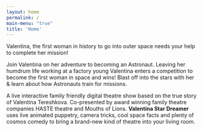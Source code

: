 ```yaml
---
layout: home 
permalink: /
main-menu: "true"
title: 'Home'
---
```


Valentina, the first woman in history to go into outer space needs your help to complete her mission!

Join Valentina on her adventure to becoming an Astronaut. Leaving her humdrum life working at a factory young Valentina enters a competition to become the first woman in space and wins! Blast off into the stars with her & learn about how Astronauts train for missions. 

A live interactive family friendly digital theatre show based on the true story of Valentina Tereshkova. Co-presented by award winning family theatre companies HASTE theatre and Mouths of Lions. **Valentina Star Dreamer** uses live animated puppetry, camera tricks, cool space facts and plenty of cosmos comedy to bring a brand-new kind of theatre into your living room. 
